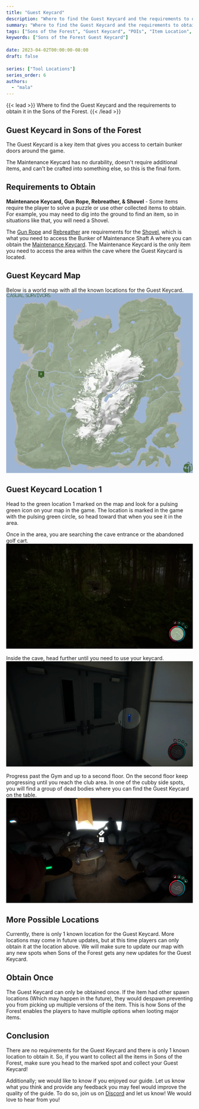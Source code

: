 ```yaml
---
title: "Guest Keycard"
description: "Where to find the Guest Keycard and the requirements to obtain it in the Sons of the Forest."
summary: "Where to find the Guest Keycard and the requirements to obtain it. Click here to learn more about it!"
tags: ["Sons of the Forest", "Guest Keycard", "POIs", "Item Location", "Map"]
keywords: ["Sons of the Forest Guest Keycard"]

date: 2023-04-02T00:00:00-08:00
draft: false

series: ["Tool Locations"]
series_order: 6
authors:
  - "mala"
---
```


{{< lead >}}
Where to find the Guest Keycard and the requirements to obtain it in the Sons of the Forest.
{{< /lead >}}

## Guest Keycard in Sons of the Forest
The Guest Keycard is a key item that gives you access to certain bunker doors around the game. 

The Maintenance Keycard has no durability, doesn't require additional items, and can't be crafted into something else, so this is the final form.

## Requirements to Obtain
**Maintenance Keycard, Gun Rope, Rebreather, & Shovel** - Some items require the player to solve a puzzle or use other collected items to obtain. For example, you may need to dig into the ground to find an item, so in situations like that, you will need a Shovel. 

The [Gun Rope](/sons-of-the-forest/guides/rope-gun/) and [Rebreather](/sons-of-the-forest/guides/rebreather/) are requirements for the [Shovel](/sons-of-the-forest/guides/shovel/), which is what you need to access the Bunker of Maintenance Shaft A where you can obtain the [Maintenance Keycard](/sons-of-the-forest/guides/maintenance-keycard/). The Maintenance Keycard is the only item you need to access the area within the cave where the Guest Keycard is located.

## Guest Keycard Map
Below is a world map with all the known locations for the Guest Keycard.
![Sons of the Forest Guest Keycard Location](img/map.webp)

## Guest Keycard Location 1
Head to the green location 1 marked on the map and look for a pulsing green icon on your map in the game. The location is marked in the game with the pulsing green circle, so head toward that when you see it in the area.

Once in the area, you are searching the cave entrance or the abandoned golf cart.
![Sons of the Forest Guest Keycard Cave Entrance](img/cave_entrance.webp)

Inside the cave, head further until you need to use your keycard.
![Sons of the Forest Guest Keycard, Keycard Entrance](img/keycard_entrance.webp)

Progress past the Gym and up to a second floor. On the second floor keep progressing until you reach the club area. In one of the cubby side spots, you will find a group of dead bodies where you can find the Guest Keycard on the table.
![Sons of the Forest Guest Keycard on Table](featured.webp)

## More Possible Locations
Currently, there is only 1 known location for the Guest Keycard. More locations may come in future updates, but at this time players can only obtain it at the location above.
We will make sure to update our map with any new spots when Sons of the Forest gets any new updates for the Guest Keycard.

## Obtain Once
The Guest Keycard can only be obtained once. If the item had other spawn locations (Which may happen in the future), they would despawn preventing you from picking up multiple versions of the item. This is how Sons of the Forest enables the players to have multiple options when looting major items. 

## Conclusion
There are no requirements for the Guest Keycard and there is only 1 known location to obtain it. So, if you want to collect all the items in Sons of the Forest, make sure you head to the marked spot and collect your Guest Keycard!

Additionally; we would like to know if you enjoyed our guide. Let us know what you think and provide any feedback you may feel would improve the quality of the guide. To do so, join us on [Discord](https://discord.gg/ZXp93XsKnN) and let us know! We would love to hear from you! 